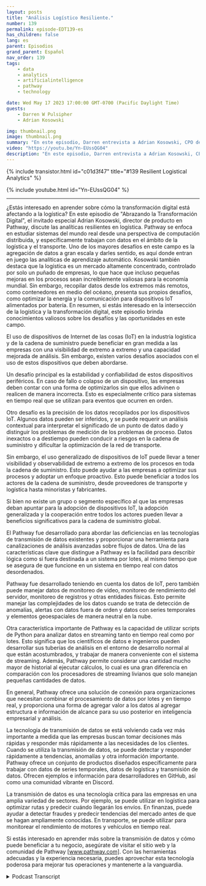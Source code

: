 ```yaml
---
layout: posts
title: "Análisis Logístico Resiliente."
number: 139
permalink: episode-EDT139-es
has_children: false
lang: es
parent: Episodios
grand_parent: Español
nav_order: 139
tags:
    - data
    - analytics
    - artificialintelligence
    - pathway
    - technology

date: Wed May 17 2023 17:00:00 GMT-0700 (Pacific Daylight Time)
guests:
    - Darren W Pulsipher
    - Adrian Kosowski

img: thumbnail.png
image: thumbnail.png
summary: "En este episodio, Darren entrevista a Adrian Kosowski, CPO de Pathway, sobre su capacidad única para manejar datos logísticos desde el borde en entornos DDIL con análisis en tiempo real."
video: "https://youtu.be/Yn-EUssQG04"
description: "En este episodio, Darren entrevista a Adrian Kosowski, CPO de Pathway, sobre su capacidad única para manejar datos logísticos desde el borde en entornos DDIL con análisis en tiempo real."
---
```


<div>
{% include transistor.html id="c01d3f47" title="#139 Resilient Logistical Analytics" %}

{% include youtube.html id="Yn-EUssQG04" %}
</div>

---

¿Estás interesado en aprender sobre cómo la transformación digital está afectando a la logística? En este episodio de "Abrazando la Transformación Digital", el invitado especial Adrian Kosowski, director de producto en Pathway, discute las analíticas resilientes en logística. Pathway se enfoca en estudiar sistemas del mundo real desde una perspectiva de computación distribuida, y específicamente trabajan con datos en el ámbito de la logística y el transporte. Uno de los mayores desafíos en este campo es la agregación de datos a gran escala y darles sentido, es aquí donde entran en juego las analíticas de aprendizaje automático. Kosowski también destaca que la logística es un mercado altamente concentrado, controlado por solo un puñado de empresas, lo que hace que incluso pequeñas mejoras en los procesos sean increíblemente valiosas para la economía mundial. Sin embargo, recopilar datos desde los extremos más remotos, como contenedores en medio del océano, presenta sus propios desafíos, como optimizar la energía y la comunicación para dispositivos IoT alimentados por batería. En resumen, si estás interesado en la intersección de la logística y la transformación digital, este episodio brinda conocimientos valiosos sobre los desafíos y las oportunidades en este campo.

El uso de dispositivos de Internet de las cosas (IoT) en la industria logística y de la cadena de suministro puede beneficiar en gran medida a las empresas con una visibilidad de extremo a extremo y una capacidad mejorada de análisis. Sin embargo, existen varios desafíos asociados con el uso de estos dispositivos que deben abordarse.

Un desafío principal es la estabilidad y confiabilidad de estos dispositivos periféricos. En caso de fallo o colapso de un dispositivo, las empresas deben contar con una forma de optimizarlos sin que ellos adivinen o realicen de manera incorrecta. Esto es especialmente crítico para sistemas en tiempo real que se utilizan para eventos que ocurren en orden.

Otro desafío es la precisión de los datos recopilados por los dispositivos IoT. Algunos datos pueden ser inferidos, y se puede requerir un análisis contextual para interpretar el significado de un punto de datos dado y distinguir los problemas de medición de los problemas de proceso. Datos inexactos o a destiempo pueden conducir a riesgos en la cadena de suministro y dificultar la optimización de la red de transporte.

Sin embargo, el uso generalizado de dispositivos de IoT puede llevar a tener visibilidad y observabilidad de extremo a extremo de los procesos en toda la cadena de suministro. Esto puede ayudar a las empresas a optimizar sus procesos y adoptar un enfoque proactivo. Esto puede beneficiar a todos los actores de la cadena de suministro, desde proveedores de transporte y logística hasta minoristas y fabricantes.

Si bien no existe un grupo o segmento específico al que las empresas deban apuntar para la adopción de dispositivos IoT, la adopción generalizada y la cooperación entre todos los actores pueden llevar a beneficios significativos para la cadena de suministro global.

El Pathway fue desarrollado para abordar las deficiencias en las tecnologías de transmisión de datos existentes y proporcionar una herramienta para canalizaciones de análisis avanzadas sobre flujos de datos. Una de las características clave que distingue a Pathway es la facilidad para describir lógica como si fuera destinada a un sistema por lotes, al mismo tiempo que se asegura de que funcione en un sistema en tiempo real con datos desordenados.

Pathway fue desarrollado teniendo en cuenta los datos de IoT, pero también puede manejar datos de monitoreo de video, monitoreo de rendimiento del servidor, monitoreo de registros y otras entidades físicas. Esto permite manejar las complejidades de los datos cuando se trata de detección de anomalías, alertas con datos fuera de orden y datos con series temporales y elementos geoespaciales de manera neutral en la nube.

Otra característica importante de Pathway es la capacidad de utilizar scripts de Python para analizar datos en streaming tanto en tiempo real como por lotes. Esto significa que los científicos de datos e ingenieros pueden desarrollar sus tuberías de análisis en el entorno de desarrollo normal al que están acostumbrados, y trabajar de manera conveniente con el sistema de streaming. Además, Pathway permite considerar una cantidad mucho mayor de historial al ejecutar cálculos, lo cual es una gran diferencia en comparación con los procesadores de streaming livianos que solo manejan pequeñas cantidades de datos.

En general, Pathway ofrece una solución de conexión para organizaciones que necesitan combinar el procesamiento de datos por lotes y en tiempo real, y proporciona una forma de agregar valor a los datos al agregar estructura e información de alcance para su uso posterior en inteligencia empresarial y análisis.

La tecnología de transmisión de datos se está volviendo cada vez más importante a medida que las empresas buscan tomar decisiones más rápidas y responder más rápidamente a las necesidades de los clientes. Cuando se utiliza la transmisión de datos, se puede detectar y responder rápidamente a tendencias, anomalías y otra información importante. Pathway ofrece un conjunto de productos diseñados específicamente para trabajar con datos de series temporales, datos de logística y transmisión de datos. Ofrecen ejemplos e información para desarrolladores en GitHub, así como una comunidad vibrante en Discord.

La transmisión de datos es una tecnología crítica para las empresas en una amplia variedad de sectores. Por ejemplo, se puede utilizar en logística para optimizar rutas y predecir cuándo llegarán los envíos. En finanzas, puede ayudar a detectar fraudes y predecir tendencias del mercado antes de que se hagan ampliamente conocidas. En transporte, se puede utilizar para monitorear el rendimiento de motores y vehículos en tiempo real.

Si estás interesado en aprender más sobre la transmisión de datos y cómo puede beneficiar a tu negocio, asegúrate de visitar el sitio web y la comunidad de Pathway [www.pathway.com]. Con las herramientas adecuadas y la experiencia necesaria, puedes aprovechar esta tecnología poderosa para mejorar tus operaciones y mantenerte a la vanguardia.



<details>
<summary> Podcast Transcript </summary>

<p></p>

</details>
